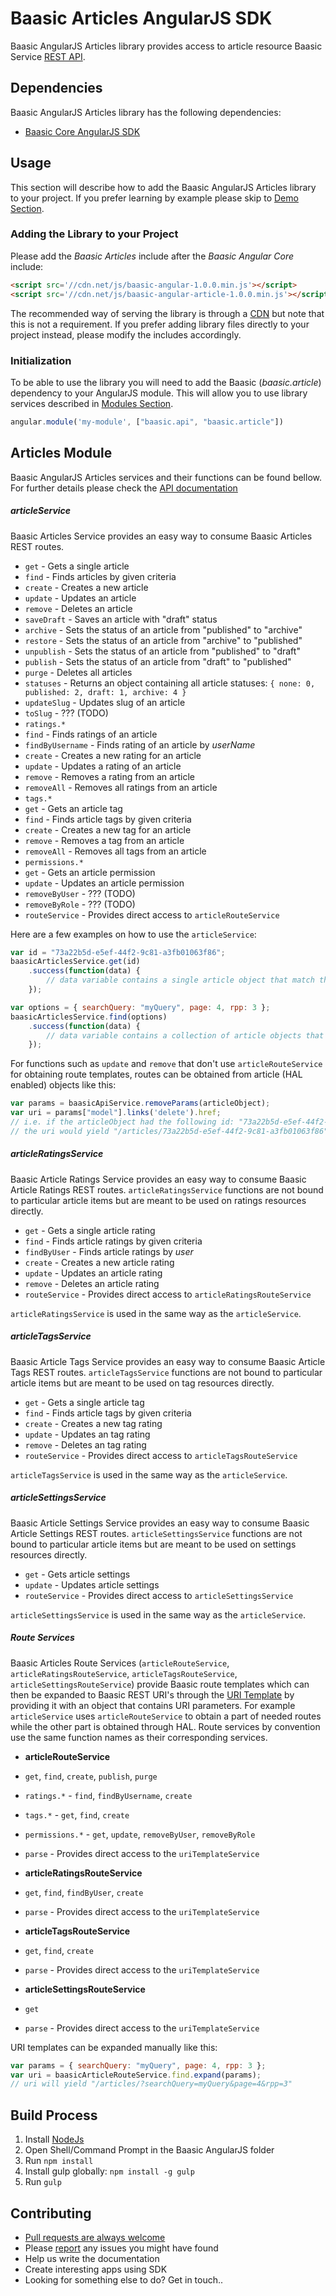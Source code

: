# Baasic Articles AngularJS SDK

Baasic AngularJS Articles library provides access to article resource Baasic Service [REST API](https://api.baasic.com).

## Dependencies

Baasic AngularJS Articles library has the following dependencies:

* [Baasic Core AngularJS SDK](https://github.com/Baasic/baasic-sdk-sdk-angularjs-core)

## Usage

This section will describe how to add the Baasic AngularJS Articles library to your project. If you prefer learning by example please skip to [Demo Section](#demo).

### Adding the Library to your Project

Please add the _Baasic Articles_ include after the _Baasic Angular Core_ include:

```html
<script src='//cdn.net/js/baasic-angular-1.0.0.min.js'></script>
<script src='//cdn.net/js/baasic-angular-article-1.0.0.min.js'></script>
```

The recommended way of serving the library is through a [CDN](http://en.wikipedia.org/wiki/Content_delivery_network) but note that this is not a requirement. If you prefer adding library files directly to your project instead, please modify the includes accordingly.


### Initialization

To be able to use the library you will need to add the Baasic (_baasic.article_) dependency to your AngularJS module. This will allow you to use library services described in [Modules Section](#baasic-modules).

```javascript
angular.module('my-module', ["baasic.api", "baasic.article"])
```

## Articles Module

Baasic AngularJS Articles services and their functions can be found bellow. For further details please check the [API documentation](#tba)

##### articleService

Baasic Articles Service provides an easy way to consume Baasic Articles REST routes.

* `get` - Gets a single article
* `find` - Finds articles by given criteria
* `create` - Creates a new article
* `update` - Updates an article
* `remove` - Deletes an article
* `saveDraft` - Saves an article with "draft" status
* `archive` - Sets the status of an article from "published" to "archive"
* `restore` - Sets the status of an article from "archive" to "published"
* `unpublish` - Sets the status of an article from "published" to "draft"
* `publish` - Sets the status of an article from "draft" to "published"
* `purge` - Deletes all articles
* `statuses` - Returns an object containing all article statuses: `{ none: 0, published: 2, draft: 1, archive: 4 }`
* `updateSlug` - Updates slug of an article
* `toSlug` - ??? (TODO)
* `ratings.*`
 * `find` - Finds ratings of an article
 * `findByUsername` - Finds rating of an article by _userName_
 * `create` - Creates a new rating for an article
 * `update` - Updates a rating of an article
 * `remove` - Removes a rating from an article
 * `removeAll` - Removes all ratings from an article
* `tags.*`
 * `get` - Gets an article tag
 * `find` - Finds article tags by given criteria
 * `create` - Creates a new tag for an article
 * `remove` - Removes a tag from an article
 * `removeAll` - Removes all tags from an article
* `permissions.*`
 * `get` - Gets an article permission
 * `update` - Updates an article permission
 * `removeByUser` - ??? (TODO)
 * `removeByRole` - ??? (TODO)
* `routeService` - Provides direct access to `articleRouteService`

Here are a few examples on how to use the `articleService`:

```javascript
var id = "73a22b5d-e5ef-44f2-9c81-a3fb01063f86";
baasicArticlesService.get(id)
    .success(function(data) {
        // data variable contains a single article object that match the id
    });
```

```javascript
var options = { searchQuery: "myQuery", page: 4, rpp: 3 };
baasicArticlesService.find(options)
    .success(function(data) {
        // data variable contains a collection of article objects that match the filtering parameters
    });
```

For functions such as `update` and `remove` that don't use `articleRouteService` for obtaining route templates, routes can be obtained from article (HAL enabled) objects like this:

```javascript
var params = baasicApiService.removeParams(articleObject);
var uri = params["model"].links('delete').href;
// i.e. if the articleObject had the following id: "73a22b5d-e5ef-44f2-9c81-a3fb01063f86"
// the uri would yield "/articles/73a22b5d-e5ef-44f2-9c81-a3fb01063f86"
```

##### articleRatingsService

Baasic Article Ratings Service provides an easy way to consume Baasic Article Ratings REST routes. `articleRatingsService` functions are not bound to particular article items but are meant to be used on ratings resources directly.

* `get` - Gets a single article rating
* `find` - Finds article ratings by given criteria
* `findByUser` - Finds article ratings by _user_
* `create` - Creates a new article rating
* `update` - Updates an article rating
* `remove` - Deletes an article rating
* `routeService` - Provides direct access to `articleRatingsRouteService`

`articleRatingsService` is used in the same way as the `articleService`.

##### articleTagsService

Baasic Article Tags Service provides an easy way to consume Baasic Article Tags REST routes. `articleTagsService` functions are not bound to particular article items but are meant to be used on tag resources directly.

* `get` - Gets a single article tag
* `find` - Finds article tags by given criteria
* `create` - Creates a new tag rating
* `update` - Updates an tag rating
* `remove` - Deletes an tag rating
* `routeService` - Provides direct access to `articleTagsRouteService`

`articleTagsService` is used in the same way as the `articleService`.

##### articleSettingsService

Baasic Article Settings Service provides an easy way to consume Baasic Article Settings REST routes. `articleSettingsService` functions are not bound to particular article items but are meant to be used on settings resources directly.

* `get` - Gets article settings
* `update` - Updates article settings
* `routeService` - Provides direct access to `articleSettingsService`

`articleSettingsService` is used in the same way as the `articleService`.

##### Route Services

Baasic Articles Route Services (`articleRouteService`, `articleRatingsRouteService`, `articleTagsRouteService`, `articleSettingsRouteService`) provide Baasic route templates which can then be expanded to Baasic REST URI's through the [URI Template](https://github.com/Baasic/uritemplate-js) by providing it with an object that contains URI parameters. For example `articleService` uses `articleRouteService` to obtain a part of needed routes while the other part is obtained through HAL. Route services by convention use the same function names as their corresponding services.

* __articleRouteService__
 * `get`, `find`, `create`, `publish`, `purge`
 * `ratings.*` - `find`, `findByUsername`, `create`
 * `tags.*` - `get`, `find`, `create`
 * `permissions.*` - `get`, `update`, `removeByUser`, `removeByRole`
 * `parse` - Provides direct access to the `uriTemplateService`

* __articleRatingsRouteService__
 * `get`, `find`, `findByUser`, `create`
 * `parse` - Provides direct access to the `uriTemplateService`

* __articleTagsRouteService__
 * `get`, `find`, `create`
 * `parse` - Provides direct access to the `uriTemplateService`

* __articleSettingsRouteService__
 * `get`
 * `parse` - Provides direct access to the `uriTemplateService`

URI templates can be expanded manually like this:

```javascript
var params = { searchQuery: "myQuery", page: 4, rpp: 3 };
var uri = baasicArticleRouteService.find.expand(params);
// uri will yield "/articles/?searchQuery=myQuery&page=4&rpp=3"
```

## Build Process

1. Install [NodeJs](http://nodejs.org/download/)
2. Open Shell/Command Prompt in the Baasic AngularJS folder
3. Run `npm install`
4. Install gulp globally: `npm install -g gulp`
5. Run `gulp`

## Contributing

* [Pull requests are always welcome](https://github.com/Baasic/baasic-sdk-sdk-angularjs-core#pull-requests-are-always-welcome)
* Please [report](https://github.com/Baasic/baasic-sdk-sdk-angularjs-core#issue-reporting) any issues you might  have found
* Help us write the documentation
* Create interesting apps using SDK
* Looking for something else to do? Get in touch..
